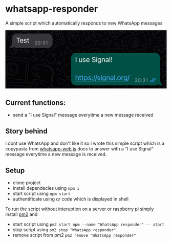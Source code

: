 # whatsapp-responder
A simple script which automatically responds to new WhatsApp messages

![I use Signal](./.github/i_use_signal.jpg)

## Current functions:
- send a "I use Signal" message everytime a new message received

## Story behind
I dont use WhatsApp and don't like it so i wrote this simple script which is a copypasta from [whatsapp-web.js](https://wwebjs.dev/) docs to answer with a "I use Signal" message everytime a new message is received.

## Setup
- clone project
- install dependecies using `npm i`
- start script using `npm start`
- authentificate using qr code which is displayed in shell

To run the script without interuption on a server or raspberry pi simply install [pm2](https://pm2.keymetrics.io/) and 
- start script using `pm2 start npm --name "WhatsApp responder" -- start`
- stop script using `pm2 stop "WhatsApp responder"`
- remove script from pm2 `pm2 remove "WhatsApp responder"`